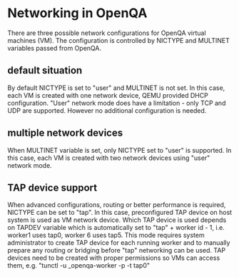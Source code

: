 # Networking in OpenQA
There are three possible network configurations for OpenQA virtual machines (VM).
The configuration is controlled by NICTYPE and MULTINET variables passed from OpenQA.

## default situation
By default NICTYPE is set to "user" and MULTINET is not set. In this case, each VM is created
with one network device, QEMU provided DHCP configuration. "User" network mode does have a
limitation - only TCP and UDP are supported. However no additional configuration is needed.

## multiple network devices
When MULTINET variable is set, only NICTYPE set to "user" is supported. In this case, each VM
is created with two network devices using "user" network mode.

## TAP device support
When advanced configurations, routing or better performance is required, NICTYPE can be set to
"tap". In this case, preconfigured TAP device on host system is used as VM network device.
Which TAP device is used depends on TAPDEV variable which is automatically set to "tap" + worker id - 1,
i.e. worker1 uses tap0, worker 6 uses tap5. This mode requires system administrator to create
TAP device for each running worker and to manually prepare any routing or bridging before "tap"
networking can be used. TAP devices need to be created with proper permissions so VMs can access
them, e.g. "tunctl -u _openqa-worker -p -t tap0"
